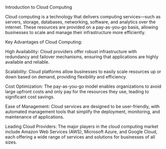Introduction to Cloud Computing

Cloud computing is a technology that delivers computing services—such as servers, storage, databases, networking, software, and analytics over the internet. These resources are provided on a pay-as-you-go basis, allowing businesses to scale and manage their infrastructure more efficiently.

Key Advantages of Cloud Computing:

High Availability: Cloud providers offer robust infrastructure with redundancy and failover mechanisms, ensuring that applications are highly available and reliable.

Scalability: Cloud platforms allow businesses to easily scale resources up or down based on demand, providing flexibility and efficiency.

Cost Optimization: The pay-as-you-go model enables organizations to avoid large upfront costs and only pay for the resources they use, leading to significant cost savings.

Ease of Management: Cloud services are designed to be user-friendly, with automated management tools that simplify the deployment, monitoring, and maintenance of applications.

Leading Cloud Providers:
The major players in the cloud computing market include Amazon Web Services (AWS), Microsoft Azure, and Google Cloud, each offering a wide range of services and solutions for businesses of all sizes.